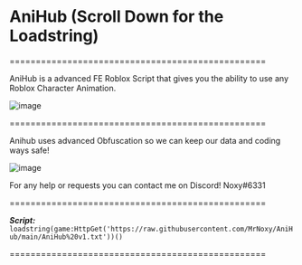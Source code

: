 # AniHub (Scroll Down for the Loadstring)

=================================================

AniHub is a advanced FE Roblox Script that gives you the ability to use any Roblox Character Animation.

![image](https://user-images.githubusercontent.com/68758078/186663850-fafc613d-1656-4476-a238-f387dcb328d5.png)

=================================================

Anihub uses advanced Obfuscation so we can keep our data and coding ways safe!

![image](https://user-images.githubusercontent.com/68758078/186664021-17b9b3a4-ed9a-4141-a3e0-4277a4f5a3da.png)

For any help or requests you can contact me on Discord! Noxy#6331

=================================================

***Script:*** ```loadstring(game:HttpGet('https://raw.githubusercontent.com/MrNoxy/AniHub/main/AniHub%20v1.txt'))()```

=================================================
